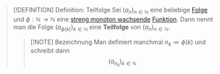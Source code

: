 > [!DEFINITION] Definition: Teilfolge
> Sei $(a_n)_{n\in\mathbb{N}}$ eine beliebige [Folge](Folge.md) und $\phi: \mathbb{N} \to \mathbb{N}$ eine [streng monoton wachsende](../Funktionen/Monotonie/Monotonie%20reeller%20Funktionen.md) [Funktion](../Funktionen/Funktion.md). Dann nennt man die Folge $(a_{\phi(k)})_{k\in\mathbb{N}}$ eine **Teilfolge**  von $(a_n)_{n\in\mathbb{N}}$.
> > [!NOTE] Bezeichnung
> > Man definiert manchmal $n_k \coloneqq \phi (k)$ und schreibt dann
> > $$(a_{n_k})_{k\in\mathbb{N}}$$